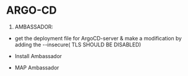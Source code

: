 # ARGO-CD


1. AMBASSADOR:
 
 - get the deployment file for ArgoCD-server & make a modification by adding the 
 --insecure( TLS SHOULD BE DISABLED)

 - Install Ambassador

 - MAP Ambassador 